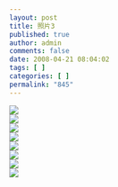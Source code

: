 ```yaml
---
layout: post
title: 照片3
published: true
author: admin
comments: false
date: 2008-04-21 08:04:02
tags: [ ]
categories: [ ]
permalink: "845"
---
```

![][1]  
![][2]  
![][3]  
![][4]  
![][5]  
![][6]  
![][7]  
![][8]

 [1]: http://xujianian.com/jx/blog/UploadFiles/2008-4/421436974.jpg
 [2]: http://xujianian.com/jx/blog/UploadFiles/2008-4/421381603.jpg
 [3]: http://xujianian.com/jx/blog/UploadFiles/2008-4/421356088.jpg
 [4]: http://xujianian.com/jx/blog/UploadFiles/2008-4/421225240.jpg
 [5]: http://xujianian.com/jx/blog/UploadFiles/2008-4/421379241.jpg
 [6]: http://xujianian.com/jx/blog/UploadFiles/2008-4/421535522.jpg
 [7]: http://xujianian.com/jx/blog/UploadFiles/2008-4/421239880.jpg
 [8]: http://xujianian.com/jx/blog/UploadFiles/2008-4/421964922.jpg